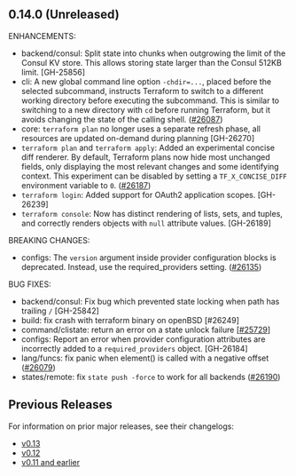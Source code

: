 ## 0.14.0 (Unreleased)

ENHANCEMENTS:

* backend/consul: Split state into chunks when outgrowing the limit of the Consul KV store. This allows storing state larger than the Consul 512KB limit. [GH-25856]
* cli: A new global command line option `-chdir=...`, placed before the selected subcommand, instructs Terraform to switch to a different working directory before executing the subcommand. This is similar to switching to a new directory with `cd` before running Terraform, but it avoids changing the state of the calling shell. ([#26087](https://github.com/hashicorp/terraform/issues/26087))
* core: `terraform plan` no longer uses a separate refresh phase, all resources are updated on-demand during planning [GH-26270]
* `terraform plan` and `terraform apply`: Added an experimental concise diff renderer. By default, Terraform plans now hide most unchanged fields, only displaying the most relevant changes and some identifying context. This experiment can be disabled by setting a `TF_X_CONCISE_DIFF` environment variable to `0`. ([#26187](https://github.com/hashicorp/terraform/issues/26187))
* `terraform login`: Added support for OAuth2 application scopes. [GH-26239]
* `terraform console`: Now has distinct rendering of lists, sets, and tuples, and correctly renders objects with `null` attribute values. [GH-26189]

BREAKING CHANGES:
* configs: The `version` argument inside provider configuration blocks is deprecated. Instead, use the required_providers setting. ([#26135](https://github.com/hashicorp/terraform/issues/26135))

BUG FIXES:

* backend/consul: Fix bug which prevented state locking when path has trailing `/` [GH-25842]
* build: fix crash with terraform binary on openBSD [#26249]
* command/clistate: return an error on a state unlock failure [[#25729](https://github.com/hashicorp/terraform/issues/25729)] 
* configs: Report an error when provider configuration attributes are incorrectly added to a `required_providers` object. [GH-26184]
* lang/funcs: fix panic when element() is called with a negative offset ([#26079](https://github.com/hashicorp/terraform/issues/26079))
* states/remote: fix `state push -force` to work for all backends ([#26190](https://github.com/hashicorp/terraform/issues/26190))


## Previous Releases

For information on prior major releases, see their changelogs:

* [v0.13](https://github.com/hashicorp/terraform/blob/v0.13/CHANGELOG.md)
* [v0.12](https://github.com/hashicorp/terraform/blob/v0.12/CHANGELOG.md)
* [v0.11 and earlier](https://github.com/hashicorp/terraform/blob/v0.11/CHANGELOG.md)
